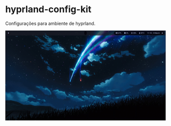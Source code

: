 # hyprland-config-kit
Configurações para ambiente de hyprland.

![](assets/2025-03-08-141413_hyprshot.png)  